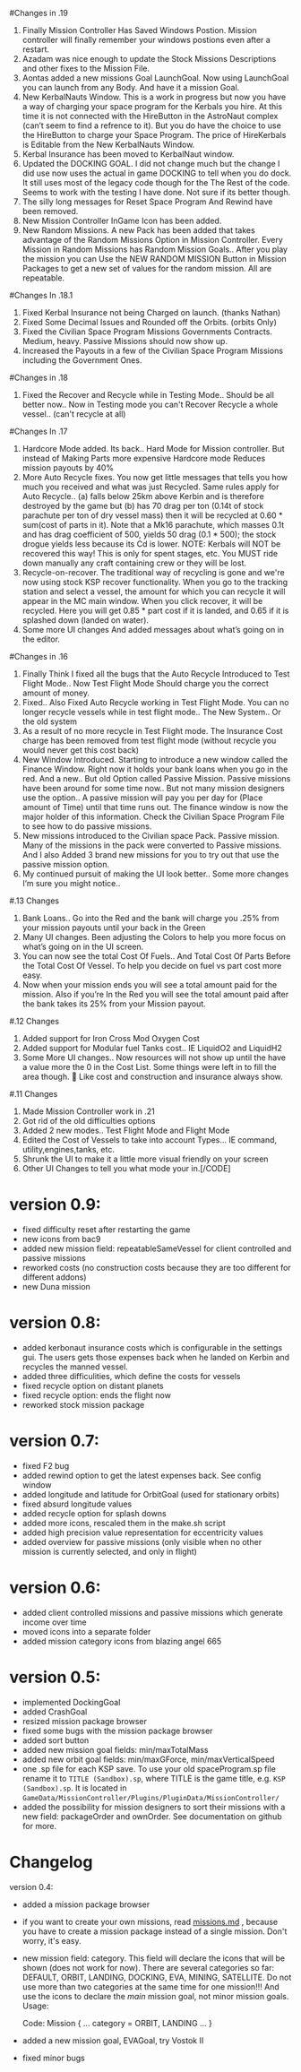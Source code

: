 #Changes in .19
1. Finally Mission Controller Has Saved Windows Postion.  Mission controller will finally remember your windows postions even after a restart.
2. Azadam was nice enough to update the Stock Missions Descriptions and other fixes to the Mission File.
3. Aontas added a new missions Goal LaunchGoal. Now using LaunchGoal you can launch from any Body. And have it a mission Goal.
4. New KerbalNauts Window. This is a work in progress but now you have a way of charging your space program for the Kerbals you hire.  At this time it is not connected with the HireButton in the AstroNaut complex (can’t seem to find a refrence to it). But you do have the choice to use the HireButton to charge your Space Program.  The price of HireKerbals is Editable from the New KerbalNauts Window.
5. Kerbal Insurance has been moved to KerbalNaut window.
6. Updated the DOCKING GOAL.  I did not change much but the change I did use now uses the actual in game DOCKING to tell when you do dock.  It still uses most of the legacy code though for the The Rest of the code.  Seems to work with the testing I have done.  Not sure if its better though.
7. The silly long messages for Reset Space Program And Rewind have been removed.
8. New Mission Controller InGame Icon has been added.
9. New Random Missions.  A new Pack has been added that takes advantage of the Random Missions Option in Mission Controller.  Every Mission in Random Missions has Random Mission Goals.. After you play the mission you can Use the NEW RANDOM MISSION Button in Mission Packages to get a new set of values for the random mission.  All are repeatable.

#Changes In .18.1
1. Fixed Kerbal Insurance not being Charged on launch. (thanks Nathan)
2. Fixed Some Decimal Issues and Rounded off the Orbits. (orbits Only)
3. Fixed the Civilian Space Program Missions Governments Contracts. Medium, heavy.  Passive Missions should now show up.
4. Increased the Payouts in a few of the Civilian Space Program Missions including the Government Ones.

#Changes in .18
1. Fixed the Recover and Recycle while in Testing Mode.. Should be all better now.. Now in Testing mode you can't Recover Recycle a whole vessel.. (can't recycle at all)


#Changes In .17

1. Hardcore Mode added. Its back.. Hard Mode for Mission controller. But instead of Making Parts more expensive Hardcore mode Reduces mission payouts by 40%
2. More Auto Recycle fixes.  You now get little messages that tells you how much you received and what was just Recycled. Same rules apply for Auto Recycle.. 
(a) falls below 25km above Kerbin and is therefore destroyed by the game but
(b) has 70 drag per ton (0.14t of stock parachute per ton of dry vessel mass)
then it will be recycled at 0.60 * sum(cost of parts in it). Note that a Mk16 parachute, which masses 0.1t and has drag coefficient of 500, yields 50 drag (0.1 * 500); the stock drogue yields less because its Cd is lower.
NOTE: Kerbals will NOT be recovered this way! This is only for spent stages, etc. You MUST ride down manually any craft containing crew or they will be lost.
3. Recycle-on-recover. The traditional way of recycling is gone and we're now using stock KSP recover functionality. When you go to the tracking station and select a vessel, the amount for which you can recycle it will appear in the MC main window. When you click recover, it will be recycled. Here you will get 0.85 * part cost if it is landed, and 0.65 if it is splashed down (landed on water).
4. Some more UI changes And added messages about what’s going on in the editor.


#Changes in .16
1. Finally Think I fixed all the bugs that the Auto Recycle Introduced to Test Flight Mode.. Now Test Flight Mode Should charge you the correct amount of money.
2. Fixed.. Also Fixed Auto Recycle working in Test Flight Mode.  You can no longer recycle vessels while in test flight mode.. The New System.. Or the old system
3. As a result of no more recycle in Test Flight mode. The Insurance Cost charge has been removed from test flight mode (without recycle you would never get this cost back)
4. New Window Introduced.  Starting to introduce a new window called the Finance Window.  Right now it holds your bank loans when you go in the red.  And a new.. But old Option called Passive Mission. Passive missions have been around for some time now.. But not many mission designers use the option.. A passive mission will pay you per day for (Place amount of Time) until that time runs out.  The finance window is now the major holder of this information.  Check the Civilian Space Program File to see how to do passive missions.
5. New missions introduced to the Civilian space Pack. Passive mission.  Many of the missions in the pack were converted to Passive missions. And I also Added 3 brand new missions for you to try out that use the passive mission option.
6. My continued pursuit of making the UI look better.. Some more changes I’m sure you might notice.. 


#.13 Changes
1.    Bank Loans.. Go into the Red and the bank will charge you .25% from your mission payouts until your back in the Green
2.	Many UI changes.  Been adjusting the Colors to help you more focus on what’s going on in the UI screen.
3.	You can now see the total Cost Of Fuels.. And Total Cost Of Parts Before the Total Cost Of Vessel.  To help you decide on fuel vs part cost more easy.
4.	Now when your mission ends you will see a total amount paid for the mission.  Also if you’re In the Red you will see the total amount paid after the bank takes its 25% from your Mission payout.

#.12 Changes
1.	Added support for Iron Cross Mod Oxygen Cost
2.	Added support for Modular fuel Tanks cost.. IE LiquidO2 and LiquidH2
3.	Some More UI changes.. Now resources will not show up until the have a value more the 0 in the Cost List.  Some things were left in to fill the area though.  Like cost and construction and insurance always show.

#.11 Changes 

1. Made Mission Controller work in .21
2. Got rid of the old difficulties options
3. Added 2 new modes.. Test Flight Mode and Flight Mode
4. Edited the Cost of Vessels to take into account Types... IE command, utility,engines,tanks, etc. 
5. Shrunk the UI to make it a little more visual friendly on your screen 
6. Other UI Changes to tell you what mode your in.[/CODE]


# version 0.9:

* fixed difficulty reset after restarting the game
* new icons from bac9
* added new mission field: repeatableSameVessel for client controlled and passive missions
* reworked costs (no construction costs because they are too different for different addons)
* new Duna mission

# version 0.8:

* added kerbonaut insurance costs which is configurable in the settings gui. The users gets those expenses back when he landed on Kerbin and recycles the manned vessel.
* added three difficulities, which define the costs for vessels
* fixed recycle option on distant planets
* fixed recycle option: ends the flight now
* reworked stock mission package


# version 0.7:

* fixed F2 bug
* added rewind option to get the latest expenses back. See config window
* added longitude and latitude for OrbitGoal (used for stationary orbits)
* fixed absurd longitude values
* added recycle option for splash downs
* added more icons, rescaled them in the make.sh script
* added high precision value representation for eccentricity values
* added overview for passive missions (only visible when no other mission is currently selected, and only
    in flight)

# version 0.6:

* added client controlled missions and passive missions which generate
    income over time
* moved icons into a separate folder
* added mission category icons from blazing angel 665

# version 0.5:

* implemented DockingGoal
* added CrashGoal
* resized mission package browser
* fixed some bugs with the mission package browser
* added sort button
* added new mission goal fields: min/maxTotalMass
* added new orbit goal fields: min/maxGForce, min/maxVerticalSpeed
* one .sp file for each KSP save. To use your old spaceProgram.sp file rename
    it to `TITLE (Sandbox).sp`, where TITLE is the game title, e.g. `KSP (Sandbox).sp`. It is located in
    `GameData/MissionController/Plugins/PluginData/MissionController/`
* added the possibility for mission designers to sort their missions with a new field: packageOrder and ownOrder.
    See documentation on github for more.

# Changelog

version 0.4:

* added a mission package browser
* if you want to create your own missions, read [missions.md](missions.md) , because you have
    to create a mission package instead of a single mission. Don't worry, it's easy.

* new mission field: category. This field will declare the icons that will be shown (does not work for now).
    There are several categories so far: DEFAULT, ORBIT, LANDING, DOCKING, EVA, MINING, SATELLITE. Do not
    use more than two categories at the same time for one mission!!! And use the icons to declare the
    *main* mission goal, not minor mission goals. Usage:

    Code:
    Mission
    {
            ...
            category = ORBIT, LANDING
            ...
    }

* added a new mission goal, EVAGoal, try Vostok II
* fixed minor bugs
